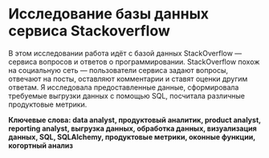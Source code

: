 # Исследование базы данных сервиса Stackoverflow

В этом исследовании работа идёт с базой данных StackOverflow — сервиса вопросов и ответов о программировании. StackOverflow похож на социальную сеть — пользователи сервиса задают вопросы, отвечают на посты, оставляют комментарии и ставят оценки другим ответам. Я исследовала предоставленные данные, сформировала требуемые выгрузки данных с помощью SQL, посчитала различные продуктовые метрики.

**Ключевые слова: data analyst, продуктовый аналитик, product analyst, reporting analyst, выгрузка данных, обработка данных, визуализация данных, SQL, SQLAlchemy, продуктовые метрики, оконные функции, когортный анализ**
